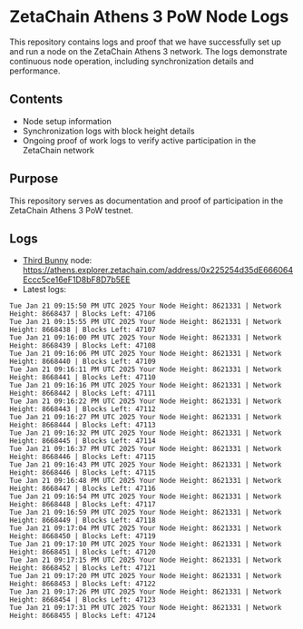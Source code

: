 # ZetaChain Athens 3 PoW Node Logs
This repository contains logs and proof that we have successfully set up and run a node on the ZetaChain Athens 3 network. The logs demonstrate continuous node operation, including synchronization details and performance.

## Contents
- Node setup information
- Synchronization logs with block height details
- Ongoing proof of work logs to verify active participation in the ZetaChain network

## Purpose
This repository serves as documentation and proof of participation in the ZetaChain Athens 3 PoW testnet.

## Logs

- [Third Bunny](https://thirdbunny.xyz/) node: https://athens.explorer.zetachain.com/address/0x225254d35dE666064Eccc5ce16eF1D8bF8D7b5EE
- Latest logs:
```
Tue Jan 21 09:15:50 PM UTC 2025 Your Node Height: 8621331 | Network Height: 8668437 | Blocks Left: 47106
Tue Jan 21 09:15:55 PM UTC 2025 Your Node Height: 8621331 | Network Height: 8668438 | Blocks Left: 47107
Tue Jan 21 09:16:00 PM UTC 2025 Your Node Height: 8621331 | Network Height: 8668439 | Blocks Left: 47108
Tue Jan 21 09:16:06 PM UTC 2025 Your Node Height: 8621331 | Network Height: 8668440 | Blocks Left: 47109
Tue Jan 21 09:16:11 PM UTC 2025 Your Node Height: 8621331 | Network Height: 8668441 | Blocks Left: 47110
Tue Jan 21 09:16:16 PM UTC 2025 Your Node Height: 8621331 | Network Height: 8668442 | Blocks Left: 47111
Tue Jan 21 09:16:22 PM UTC 2025 Your Node Height: 8621331 | Network Height: 8668443 | Blocks Left: 47112
Tue Jan 21 09:16:27 PM UTC 2025 Your Node Height: 8621331 | Network Height: 8668444 | Blocks Left: 47113
Tue Jan 21 09:16:32 PM UTC 2025 Your Node Height: 8621331 | Network Height: 8668445 | Blocks Left: 47114
Tue Jan 21 09:16:37 PM UTC 2025 Your Node Height: 8621331 | Network Height: 8668446 | Blocks Left: 47115
Tue Jan 21 09:16:43 PM UTC 2025 Your Node Height: 8621331 | Network Height: 8668446 | Blocks Left: 47115
Tue Jan 21 09:16:48 PM UTC 2025 Your Node Height: 8621331 | Network Height: 8668447 | Blocks Left: 47116
Tue Jan 21 09:16:54 PM UTC 2025 Your Node Height: 8621331 | Network Height: 8668448 | Blocks Left: 47117
Tue Jan 21 09:16:59 PM UTC 2025 Your Node Height: 8621331 | Network Height: 8668449 | Blocks Left: 47118
Tue Jan 21 09:17:04 PM UTC 2025 Your Node Height: 8621331 | Network Height: 8668450 | Blocks Left: 47119
Tue Jan 21 09:17:10 PM UTC 2025 Your Node Height: 8621331 | Network Height: 8668451 | Blocks Left: 47120
Tue Jan 21 09:17:15 PM UTC 2025 Your Node Height: 8621331 | Network Height: 8668452 | Blocks Left: 47121
Tue Jan 21 09:17:20 PM UTC 2025 Your Node Height: 8621331 | Network Height: 8668453 | Blocks Left: 47122
Tue Jan 21 09:17:26 PM UTC 2025 Your Node Height: 8621331 | Network Height: 8668454 | Blocks Left: 47123
Tue Jan 21 09:17:31 PM UTC 2025 Your Node Height: 8621331 | Network Height: 8668455 | Blocks Left: 47124
```
